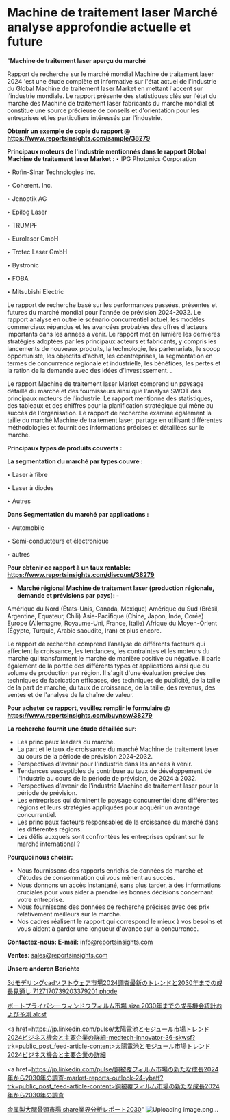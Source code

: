 # Machine de traitement laser Marché analyse approfondie actuelle et future

"<strong>Machine de traitement laser aperçu du marché</strong>

Rapport de recherche sur le marché mondial Machine de traitement laser 2024 'est une étude complète et informative sur l'état actuel de l'industrie du Global Machine de traitement laser Market en mettant l'accent sur l'industrie mondiale. Le rapport présente des statistiques clés sur l'état du marché des Machine de traitement laser fabricants du marché mondial et constitue une source précieuse de conseils et d'orientation pour les entreprises et les particuliers intéressés par l'industrie.

<strong>Obtenir un exemple de copie du rapport @ <a href=https://www.reportsinsights.com/sample/38279>https://www.reportsinsights.com/sample/38279</a></strong>

<strong>Principaux moteurs de l'industrie mentionnés dans le rapport Global Machine de traitement laser Market</strong> :
‣ IPG Photonics Corporation

‣ Rofin-Sinar Technologies Inc.

‣ Coherent. Inc.

‣ Jenoptik AG

‣ Epilog Laser

‣ TRUMPF

‣ Eurolaser GmbH

‣ Trotec Laser GmbH

‣ Bystronic

‣ FOBA

‣ Mitsubishi Electric

Le rapport de recherche basé sur les performances passées, présentes et futures du marché mondial pour l'année de prévision 2024-2032. Le rapport analyse en outre le scénario concurrentiel actuel, les modèles commerciaux répandus et les avancées probables des offres d'acteurs importants dans les années à venir. Le rapport met en lumière les dernières stratégies adoptées par les principaux acteurs et fabricants, y compris les lancements de nouveaux produits, la technologie, les partenariats, le scoop opportuniste, les objectifs d'achat, les coentreprises, la segmentation en termes de concurrence régionale et industrielle, les bénéfices, les pertes et la ration de la demande avec des idées d'investissement. .

Le rapport Machine de traitement laser Market comprend un paysage détaillé du marché et des fournisseurs ainsi que l'analyse SWOT des principaux moteurs de l'industrie. Le rapport mentionne des statistiques, des tableaux et des chiffres pour la planification stratégique qui mène au succès de l'organisation. Le rapport de recherche examine également la taille du marché Machine de traitement laser, partage en utilisant différentes méthodologies et fournit des informations précises et détaillées sur le marché.

<strong>Principaux types de produits couverts :</strong>

<strong>La segmentation du marché par types couvre :</strong>

‣ Laser à fibre

‣ Laser à diodes

‣ Autres

<strong>Dans Segmentation du marché par applications :</strong>

‣ Automobile

‣ Semi-conducteurs et électronique

‣ autres

<strong>Pour obtenir ce rapport à un taux rentable: <a href=https://www.reportsinsights.com/discount/38279>https://www.reportsinsights.com/discount/38279</a></strong>
<ul>
  <li><strong>Marché régional Machine de traitement laser (production régionale, demande et prévisions par pays): -</strong></li>
</ul>
Amérique du Nord (États-Unis, Canada, Mexique)
Amérique du Sud (Brésil, Argentine, Equateur, Chili)
Asie-Pacifique (Chine, Japon, Inde, Corée)
Europe (Allemagne, Royaume-Uni, France, Italie)
Afrique du Moyen-Orient (Égypte, Turquie, Arabie saoudite, Iran) et plus encore.

Le rapport de recherche comprend l’analyse de différents facteurs qui affectent la croissance, les tendances, les contraintes et les moteurs du marché qui transforment le marché de manière positive ou négative. Il parle également de la portée des différents types et applications ainsi que du volume de production par région. Il s'agit d'une évaluation précise des techniques de fabrication efficaces, des techniques de publicité, de la taille de la part de marché, du taux de croissance, de la taille, des revenus, des ventes et de l'analyse de la chaîne de valeur.

<strong>Pour acheter ce rapport, veuillez remplir le formulaire @   <a href=https://www.reportsinsights.com/buynow/38279>https://www.reportsinsights.com/buynow/38279</a></strong>

<strong>La recherche fournit une étude détaillée sur:</strong>
<ul>
  <li>Les principaux leaders du marché.</li>
  <li>La part et le taux de croissance du marché Machine de traitement laser au cours de la période de prévision 2024-2032.</li>
  <li>Perspectives d'avenir pour l'industrie dans les années à venir.</li>
  <li>Tendances susceptibles de contribuer au taux de développement de l'industrie au cours de la période de prévision, de 2024 à 2032.</li>
  <li>Perspectives d'avenir de l'industrie Machine de traitement laser pour la période de prévision.</li>
  <li>Les entreprises qui dominent le paysage concurrentiel dans différentes régions et leurs stratégies appliquées pour acquérir un avantage concurrentiel.</li>
  <li>Les principaux facteurs responsables de la croissance du marché dans les différentes régions.</li>
  <li>Les défis auxquels sont confrontées les entreprises opérant sur le marché international ?</li>
</ul>
<strong>Pourquoi nous choisir:</strong>
<ul>
  <li>Nous fournissons des rapports enrichis de données de marché et d'études de consommation qui vous mènent au succès.</li>
  <li>Nous donnons un accès instantané, sans plus tarder, à des informations cruciales pour vous aider à prendre les bonnes décisions concernant votre entreprise.</li>
  <li>Nous fournissons des données de recherche précises avec des prix relativement meilleurs sur le marché.</li>
  <li>Nos cadres réalisent le rapport qui correspond le mieux à vos besoins et vous aident à garder une longueur d'avance sur la concurrence.</li>
</ul>
<strong>Contactez-nous:
</strong><strong>E-mail:</strong> <a href=mailto:info@reportsinsights.com>info@reportsinsights.com</a>

<strong>Ventes</strong>: <a href=mailto:sales@reportsinsights.com>sales@reportsinsights.com</a>

<strong>Unsere anderen Berichte</strong>

<a href=https://www.linkedin.com/pulse/3dモデリングcadソフトウェア市場2024調査最新のトレンドと2030年までの成長見通し-7127170739203379201-phode/>3dモデリングcadソフトウェア市場2024調査最新のトレンドと2030年までの成長見通し 7127170739203379201 phode</a>

<a href=https://www.linkedin.com/pulse/ボートプライバシーウィンドウフィルム市場-size-2030年までの成長機会統計および予測-alcsf/>ボートプライバシーウィンドウフィルム市場 size 2030年までの成長機会統計および予測 alcsf</a>

<a href=https://jp.linkedin.com/pulse/太陽電池とモジュール市場トレンド2024ビジネス機会と主要企業の詳細-medtech-innovator-36-skwsf?trk=public_post_feed-article-content>太陽電池とモジュール市場トレンド2024ビジネス機会と主要企業の詳細</a>

<a href=https://jp.linkedin.com/pulse/銅被覆フィルム市場の新たな成長2024年から2030年の調査-market-reports-outlook-24-ybatf?trk=public_post_feed-article-content>銅被覆フィルム市場の新たな成長2024年から2030年の調査</a>

<a href=https://www.linkedin.com/pulse/金属製大腿骨頭市場-share業界分析レポート2030-tribunal-analytics-360-biwyf/>金属製大腿骨頭市場 share業界分析レポート2030</a>"
![Uploading image.png…]()
